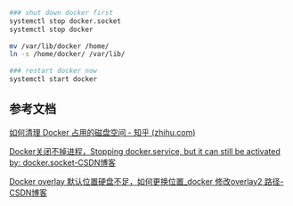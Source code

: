 ```bash
### shut down docker first
systemctl stop docker.socket
systemctl stop docker
 
mv /var/lib/docker /home/
ln -s /home/docker/ /var/lib/
 
### restart docker now
systemctl start docker
```

## 参考文档

[如何清理 Docker 占用的磁盘空间 - 知乎 (zhihu.com)](https://zhuanlan.zhihu.com/p/100793598)

[Docker关闭不掉进程，Stopping docker.service, but it can still be activated by: docker.socket-CSDN博客](https://blog.csdn.net/qq_42595452/article/details/125061607)

[Docker overlay 默认位置硬盘不足，如何更换位置_docker 修改overlay2 路径-CSDN博客](https://blog.csdn.net/a314687289/article/details/112219959)